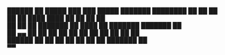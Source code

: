 ██████  ██  █████  ███    ███  █████  ███████ ████████ 
██    ██ ██ ██   ██ ████  ████ ██   ██ ██         ██    
██    ██ ██ ███████ ██ ████ ██ ███████ ███████    ██    
██ ▄▄ ██ ██ ██   ██ ██  ██  ██ ██   ██      ██    ██    
 ██████  ██ ██   ██ ██      ██ ██   ██ ███████    ██    
    ▀▀                                                  
                                                        